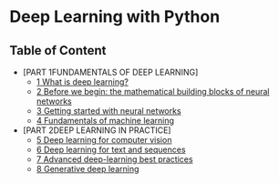 # Deep Learning with Python

## Table of Content

- [PART 1FUNDAMENTALS OF DEEP LEARNING]
  - [1 What is deep learning?]()
  - [2 Before we begin: the mathematical building blocks of neural networks]()
  - [3 Getting started with neural networks]()
  - [4 Fundamentals of machine learning]()
- [PART 2DEEP LEARNING IN PRACTICE]
  - [5 Deep learning for computer vision]()
  - [6 Deep learning for text and sequences]()
  - [7 Advanced deep-learning best practices]()
  - [8 Generative deep learning]()













